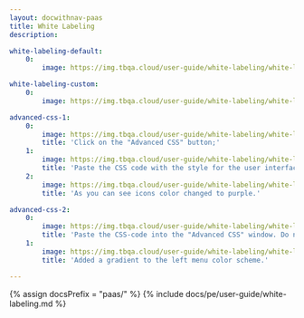```yaml
---
layout: docwithnav-paas
title: White Labeling
description:

white-labeling-default:
    0:
        image: https://img.tbqa.cloud/user-guide/white-labeling/white-labeling-default.png

white-labeling-custom:
    0:
        image: https://img.tbqa.cloud/user-guide/white-labeling/white-labeling-custom.png

advanced-css-1:
    0:
        image: https://img.tbqa.cloud/user-guide/white-labeling/white-labeling-advanced-css-1.png
        title: 'Click on the "Advanced CSS" button;'
    1:
        image: https://img.tbqa.cloud/user-guide/white-labeling/white-labeling-advanced-css-2.png
        title: 'Paste the CSS code with the style for the user interface into the "Advanced CSS" pop-up window and click "Save". Then save all changes;'
    2:
        image: https://img.tbqa.cloud/user-guide/white-labeling/white-labeling-advanced-css-3.png
        title: 'As you can see icons color changed to purple.'

advanced-css-2:
    0:
        image: https://img.tbqa.cloud/user-guide/white-labeling/white-labeling-advanced-css-4.png
        title: 'Paste the CSS-code into the "Advanced CSS" window. Do not delete the previously added CSS code to keep the previous color scheme. Save all changes;'
    1:
        image: https://img.tbqa.cloud/user-guide/white-labeling/white-labeling-advanced-css-5.png
        title: 'Added a gradient to the left menu color scheme.'

---
```


{% assign docsPrefix = "paas/" %}
{% include docs/pe/user-guide/white-labeling.md %}